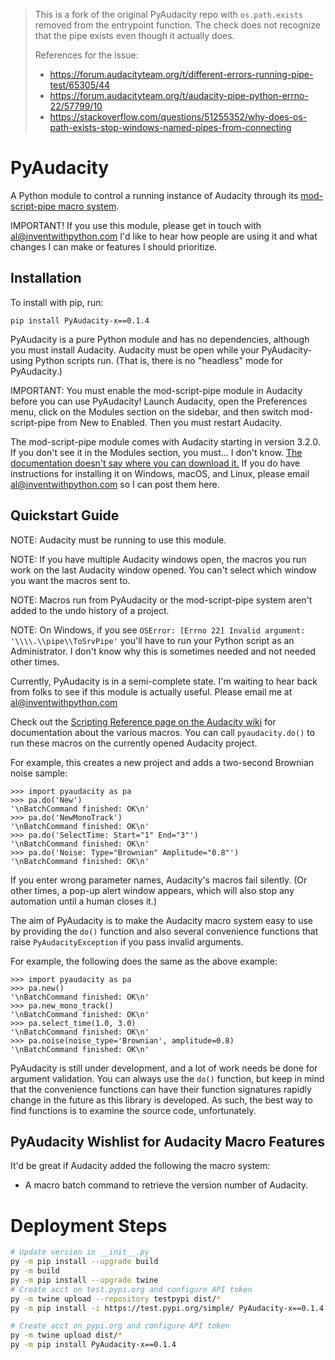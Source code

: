 > This is a fork of the original PyAudacity repo with `os.path.exists` removed from the entrypoint function. The check
> does not recognize that the pipe exists even though it actually does.
> 
> References for the issue:
> - https://forum.audacityteam.org/t/different-errors-running-pipe-test/65305/44
> - https://forum.audacityteam.org/t/audacity-pipe-python-errno-22/57799/10
> - https://stackoverflow.com/questions/51255352/why-does-os-path-exists-stop-windows-named-pipes-from-connecting

PyAudacity
======

A Python module to control a running instance of Audacity through its [mod-script-pipe macro system](https://manual.audacityteam.org/man/scripting.html).

IMPORTANT! If you use this module, please get in touch with al@inventwithpython.com I'd like to hear how people are using it and what changes I can make or features I should prioritize.

Installation
------------

To install with pip, run:

    pip install PyAudacity-x==0.1.4

PyAudacity is a pure Python module and has no dependencies, although you must install Audacity. Audacity must be open while your PyAudacity-using Python scripts run. (That is, there is no "headless" mode for PyAudacity.)

IMPORTANT: You must enable the mod-script-pipe module in Audacity before you can use PyAudacity! Launch Audacity, open the Preferences menu, click on the Modules section on the sidebar, and then switch mod-script-pipe from New to Enabled. Then you must restart Audacity.

The mod-script-pipe module comes with Audacity starting in version 3.2.0. If you don't see it in the Modules section, you must... I don't know. [The documentation doesn't say where you can download it.](https://manual.audacityteam.org/man/scripting.html#Getting_Started) If you do have instructions for installing it on Windows, macOS, and Linux, please email al@inventwithpython.com so I can post them here.



Quickstart Guide
----------------

NOTE: Audacity must be running to use this module.

NOTE: If you have multiple Audacity windows open, the macros you run work on the last Audacity window opened. You can't select which window you want the macros sent to.

NOTE: Macros run from PyAudacity or the mod-script-pipe system aren't added to the undo history of a project.

NOTE: On Windows, if you see `OSError: [Errno 22] Invalid argument: '\\\\.\\pipe\\ToSrvPipe'` you'll have to run your Python script as an Administrator. I don't know why this is sometimes needed and not needed other times.

Currently, PyAudacity is in a semi-complete state. I'm waiting to hear back from folks to see if this module is actually useful. Please email me at al@inventwithpython.com

Check out the [Scripting Reference page on the Audacity wiki](https://manual.audacityteam.org/man/scripting_reference.html) for documentation about the various macros. You can call `pyaudacity.do()` to run these macros on the currently opened Audacity project.

For example, this creates a new project and adds a two-second Brownian noise sample:

    >>> import pyaudacity as pa
    >>> pa.do('New')
    '\nBatchCommand finished: OK\n'
    >>> pa.do('NewMonoTrack')
    '\nBatchCommand finished: OK\n'
    >>> pa.do('SelectTime: Start="1" End="3"')
    '\nBatchCommand finished: OK\n'
    >>> pa.do('Noise: Type="Brownian" Amplitude="0.8"')
    '\nBatchCommand finished: OK\n'

If you enter wrong parameter names, Audacity's macros fail silently. (Or other times, a pop-up alert window appears, which will also stop any automation until a human closes it.)

The aim of PyAudacity is to make the Audacity macro system easy to use by providing the `do()` function and also several convenience functions that raise `PyAudacityException` if you pass invalid arguments.

For example, the following does the same as the above example:

    >>> import pyaudacity as pa
    >>> pa.new()
    '\nBatchCommand finished: OK\n'
    >>> pa.new_mono_track()
    '\nBatchCommand finished: OK\n'
    >>> pa.select_time(1.0, 3.0)
    '\nBatchCommand finished: OK\n'
    >>> pa.noise(noise_type='Brownian', amplitude=0.8)
    '\nBatchCommand finished: OK\n'

PyAudacity is still under development, and a lot of work needs be done for argument validation. You can always use the `do()` function, but keep in mind that the convenience functions can have their function signatures rapidly change in the future as this library is developed. As such, the best way to find functions is to examine the source code, unfortunately.


PyAudacity Wishlist for Audacity Macro Features
----------------

It'd be great if Audacity added the following the macro system:

* A macro batch command to retrieve the version number of Audacity.

# Deployment Steps
```bash
# Update version in __init__.py
py -m pip install --upgrade build
py -m build
py -m pip install --upgrade twine
# Create acct on test.pypi.org and configure API token 
py -m twine upload --repository testpypi dist/*
py -m pip install -i https://test.pypi.org/simple/ PyAudacity-x==0.1.4

# Create acct on pypi.org and configure API token
py -m twine upload dist/*
py -m pip install PyAudacity-x==0.1.4
```